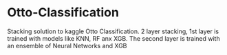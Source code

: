 # Otto-Classification

Stacking solution to kaggle Otto Classification.
2 layer stacking, 1st layer is trained with models like KNN, RF anx XGB.
The second layer is trained with an ensemble of Neural Networks and XGB
